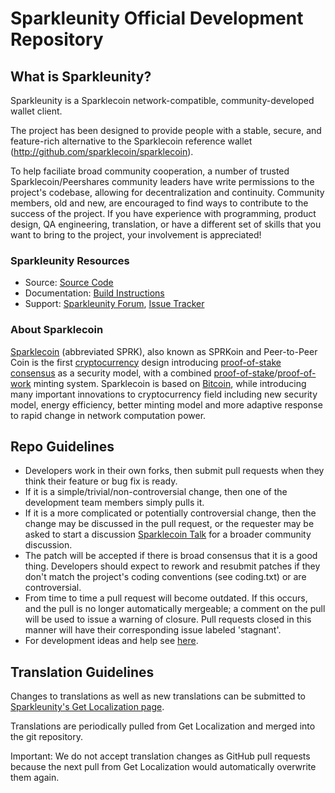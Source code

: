 # Sparkleunity Official Development Repository

## What is Sparkleunity?

Sparkleunity is a Sparklecoin network-compatible, community-developed wallet client.

The project has been designed to provide people with a stable, secure, and feature-rich alternative to the Sparklecoin reference wallet (http://github.com/sparklecoin/sparklecoin). 

To help faciliate broad community cooperation, a number of trusted Sparklecoin/Peershares community leaders have write permissions to the project's codebase, allowing for decentralization and continuity. Community members, old and new, are encouraged to find ways to contribute to the success of the project. If you have experience with programming, product design, QA engineering, translation, or have a different set of skills that you want to bring to the project, your involvement is appreciated!


### Sparkleunity Resources
* Source: [Source Code](https://github.com/Sparkleunity/Sparkleunity)
* Documentation: [Build Instructions](https://github.com/Sparkleunity/Sparkleunity/tree/master/doc)
* Support: [Sparkleunity Forum](http://www.sparklecointalk.org/index.php?board=64.0), [Issue Tracker](https://github.com/Sparkleunity/Sparkleunity/issues?state=open)


### About Sparklecoin
[Sparklecoin](http://sparklecoin.net/) (abbreviated SPRK), also known as SPRKoin and Peer-to-Peer Coin is the first [cryptocurrency](https://en.wikipedia.org/wiki/Cryptocurrency) design introducing [proof-of-stake consensus](http://sparklecoin.net/bin/sparklecoin-paper.pdf) as a security model, with a combined [proof-of-stake](http://sparklecoin.net/bin/sparklecoin-paper.pdf)/[proof-of-work](https://en.wikipedia.org/wiki/Proof-of-work_system) minting system. Sparklecoin is based on [Bitcoin](http://bitcoin.org/en/), while introducing many important innovations to cryptocurrency field including new security model, energy efficiency, better minting model and more adaptive response to rapid change in network computation power.


## Repo Guidelines

* Developers work in their own forks, then submit pull requests when they think their feature or bug fix is ready.
* If it is a simple/trivial/non-controversial change, then one of the development team members simply pulls it.
* If it is a more complicated or potentially controversial change, then the change may be discussed in the pull request, or the requester may be asked to start a discussion [Sparklecoin Talk](http://www.sparklecointalk.org/) for a broader community discussion. 
* The patch will be accepted if there is broad consensus that it is a good thing. Developers should expect to rework and resubmit patches if they don't match the project's coding conventions (see coding.txt) or are controversial.
* From time to time a pull request will become outdated. If this occurs, and the pull is no longer automatically mergeable; a comment on the pull will be used to issue a warning of closure.  Pull requests closed in this manner will have their corresponding issue labeled 'stagnant'.
* For development ideas and help see [here](http://www.sparklecointalk.org/index.php?board=10.0).


## Translation Guidelines

Changes to translations as well as new translations can be submitted to
[Sparkleunity's Get Localization page](http://www.getlocalization.com/Sparkleunity/).

Translations are periodically pulled from Get Localization and merged into the git repository.

Important: We do not accept translation changes as GitHub pull requests because the next
pull from Get Localization would automatically overwrite them again.

